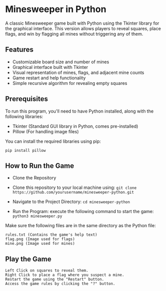 # Minesweeper in Python

A classic Minesweeper game built with Python using the Tkinter library for the graphical interface. 
This version allows players to reveal squares, place flags, and win by flagging all mines without triggering any of them.


## Features

- Customizable board size and number of mines
- Graphical interface built with Tkinter
- Visual representation of mines, flags, and adjacent mine counts
- Game restart and help functionality
- Simple recursive algorithm for revealing empty squares


## Prerequisites

To run this program, you'll need to have Python installed, along with the following libraries:

  - Tkinter (Standard GUI library in Python, comes pre-installed)
  - Pillow (For handling image files)

You can install the required libraries using pip:

`pip install pillow`



## How to Run the Game

  - Clone the Repository
  - Clone this repository to your local machine using:
     `git clone https://github.com/yourusername/minesweeper-python.git`

  - Navigate to the Project Directory: `cd minesweeper-python`
  - Run the Program: execute the following command to start the game: `python3 minesweeper.py`


Make sure the following files are in the same directory as the Python file:

    rules.txt (Contains the game's help text)
    flag.png (Image used for flags)
    mine.png (Image used for mines)


## Play the Game

    Left Click on squares to reveal them.
    Right Click to place a flag where you suspect a mine.
    Restart the game using the "Restart" button.
    Access the game rules by clicking the "?" button.